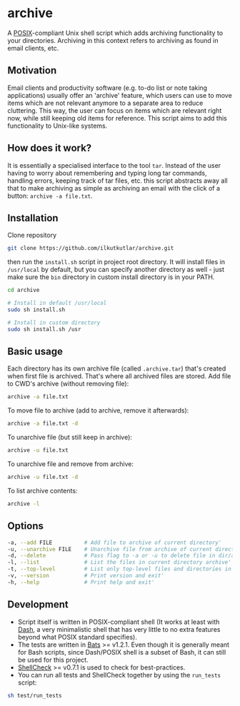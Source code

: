 # archive

A [POSIX](https://en.wikipedia.org/wiki/POSIX)-compliant Unix shell script which adds archiving functionality to your directories. Archiving in this context refers to archiving as found in email clients, etc.

## Motivation

Email clients and productivity software (e.g. to-do list or note taking applications) usually offer an 'archive' feature, which users can use to move items which are not relevant anymore to a separate area to reduce cluttering. This way, the user can focus on items which are relevant right now, while still keeping old items for reference. This script aims to add this functionality to Unix-like systems.

## How does it work?

It is essentially a specialised interface to the tool `tar`. Instead of the user having to worry about remembering and typing long tar commands, handling errors, keeping track of tar files, etc. this script abstracts away all that to make archiving as simple as archiving an email with the click of a button: `archive -a file.txt`.

## Installation

Clone repository

```sh
git clone https://github.com/ilkutkutlar/archive.git
```

then run the `install.sh` script in project root directory. It will install files in `/usr/local` by default, but you can specify another directory as well - just make sure the `bin` directory in custom install directory is in your PATH.

```sh
cd archive

# Install in default /usr/local
sudo sh install.sh

# Install in custom directory
sudo sh install.sh /usr
```

## Basic usage

Each directory has its own archive file (called `.archive.tar`) that's created when first file is archived. That's where all archived files are stored. Add file to CWD's archive (without removing file):

```sh
archive -a file.txt
```

To move file to archive (add to archive, remove it afterwards):

```sh
archive -a file.txt -d
```

To unarchive file (but still keep in archive):

```sh
archive -u file.txt
```

To unarchive file and remove from archive:

```sh
archive -u file.txt -d
```

To list archive contents:

```sh
archive -l
```

## Options

```sh
-a, --add FILE          # Add file to archive of current directory'
-u, --unarchive FILE    # Unarchive file from archive of current directory'
-d, --delete            # Pass flag to -a or -u to delete file in dir/archive after operation'
-l, --list              # List the files in current directory archive'
-t, --top-level         # List only top-level files and directories in current directory archive'
-v, --version           # Print version and exit'
-h, --help              # Print help and exit'
```

## Development

- Script itself is written in POSIX-compliant shell (It works at least with [Dash](https://en.wikipedia.org/wiki/Almquist_shell#dash), a very minimalistic shell that has very little to no extra features beyond what POSIX standard specifies).
- The tests are written in [Bats](https://github.com/bats-core/bats-core) >= v1.2.1. Even though it is generally meant for Bash scripts, since Dash/POSIX shell is a subset of Bash, it can still be used for this project.
- [ShellCheck](https://github.com/koalaman/shellcheck) >= v0.7.1 is used to check for best-practices.
- You can run all tests and ShellCheck together by using the `run_tests` script:

```sh
sh test/run_tests
```

